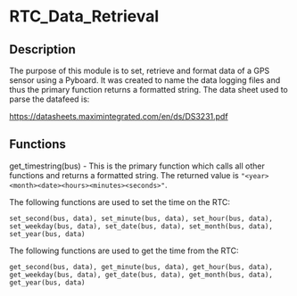 # RTC_Data_Retrieval

## Description

The purpose of this module is to set, retrieve and format data of a GPS sensor using a Pyboard. It was created to name the data logging files and thus the primary function returns a formatted string. The data sheet used to parse the datafeed is:

https://datasheets.maximintegrated.com/en/ds/DS3231.pdf

## Functions

get_timestring(bus) - This is the primary function which calls all other functions and returns a formatted string. The returned value is `"<year><month><date><hours><minutes><seconds>"`.

The following functions are used to set the time on the RTC:

`set_second(bus, data), set_minute(bus, data), set_hour(bus, data), set_weekday(bus, data), set_date(bus, data), set_month(bus, data), set_year(bus, data)`

The following functions are used to get the time from the RTC:

`get_second(bus, data), get_minute(bus, data), get_hour(bus, data), get_weekday(bus, data), get_date(bus, data), get_month(bus, data), get_year(bus, data)`

